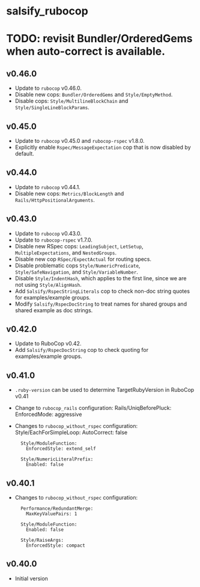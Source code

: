 # salsify_rubocop

# TODO: revisit Bundler/OrderedGems when auto-correct is available.

## v0.46.0
- Update to `rubocop` v0.46.0.
- Disable new cops: `Bundler/OrderedGems` and `Style/EmptyMethod`.
- Disable cops: `Style/MultilineBlockChain` and `Style/SingleLineBlockParams`.

## v0.45.0
- Update to `rubocop` v0.45.0 and `rubocop-rspec` v1.8.0.
- Explicitly enable `Rspec/MessageExpectation` cop that is now disabled
  by default.

## v0.44.0
- Update to `rubocop` v0.44.1.
- Disable new cops: `Metrics/BlockLength` and
  `Rails/HttpPositionalArguments`.

## v0.43.0
- Update to `rubocop` v0.43.0.
- Update to `rubocop-rspec` v1.7.0.
- Disable new RSpec cops: `LeadingSubject`, `LetSetup`, `MultipleExpectations`,
  and `NestedGroups`.
- Disable new cop `RSpec/ExpectActual` for routing specs.
- Disable problematic cops `Style/NumericPredicate`, `Style/SafeNavigation`,
  and `Style/VariableNumber`.
- Disable `Style/IndentHash`, which applies to the first line, since we are not
  using `Style/AlignHash`.
- Add `Salsify/RspecStringLiterals` cop to check non-doc string quotes for
  examples/example groups.
- Modify `Salsify/RspecDocString` to treat names for shared groups and shared
  example as doc strings.

## v0.42.0
- Update to RuboCop v0.42.
- Add `Salsify/RspecDocString` cop to check quoting for examples/example groups.

## v0.41.0
- `.ruby-version` can be used to determine TargetRubyVersion in RuboCop v0.41
- Change to `rubocop_rails` configuration:
        Rails/UniqBeforePluck:
          EnforcedMode: aggressive

- Changes to `rubocop_without_rspec` configuration:
        Style/EachForSimpleLoop:
          AutoCorrect: false

        Style/ModuleFunction:
          EnforcedStyle: extend_self

        Style/NumericLiteralPrefix:
          Enabled: false

## v0.40.1
- Changes to `rubocop_without_rspec` configuration:

        Performance/RedundantMerge:
          MaxKeyValuePairs: 1

        Style/ModuleFunction:
          Enabled: false

        Style/RaiseArgs:
          EnforcedStyle: compact

## v0.40.0
- Initial version
